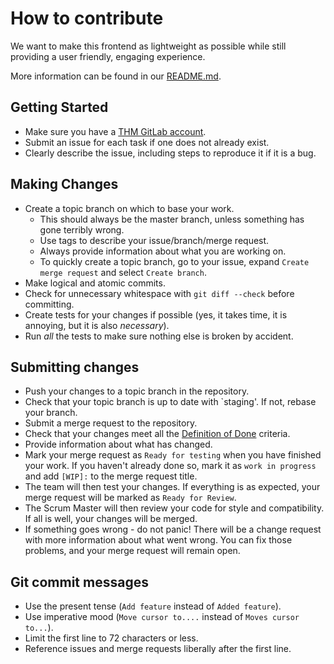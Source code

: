 # How to contribute

We want to make this frontend as lightweight as possible while still providing a user friendly, engaging experience.

More information can be found in our [README.md](README.md).

## Getting Started

- Make sure you have a [THM GitLab account](https://git.thm.de/).
- Submit an issue for each task if one does not already exist.
- Clearly describe the issue, including steps to reproduce it if it is a bug.

## Making Changes

- Create a topic branch on which to base your work.
  - This should always be the master branch, unless something has gone terribly wrong.
  - Use tags to describe your issue/branch/merge request.
  - Always provide information about what you are working on.
  - To quickly create a topic branch, go to your issue, expand `Create merge request` and select `Create branch`.
- Make logical and atomic commits.
- Check for unnecessary whitespace with `git diff --check` before committing.
- Create tests for your changes if possible (yes, it takes time, it is annoying, but it is also _necessary_).
- Run _all_ the tests to make sure nothing else is broken by accident.

## Submitting changes

- Push your changes to a topic branch in the repository.
- Check that your topic branch is up to date with `staging'. If not, rebase your branch.
- Submit a merge request to the repository.
- Check that your changes meet all the [Definition of Done](DoD.md) criteria.
- Provide information about what has changed.
- Mark your merge request as `Ready for testing` when you have finished your work. If you haven't already done so, mark it as `work in progress` and add `[WIP]:` to the merge request title.
- The team will then test your changes. If everything is as expected, your merge request will be marked as `Ready for Review`.
- The Scrum Master will then review your code for style and compatibility. If all is well, your changes will be merged.
- If something goes wrong - do not panic! There will be a change request with more information about what went wrong. You can fix those problems, and your merge request will remain open.

## Git commit messages

- Use the present tense (`Add feature` instead of `Added feature`).
- Use imperative mood (`Move cursor to....` instead of `Moves cursor to...`).
- Limit the first line to 72 characters or less.
- Reference issues and merge requests liberally after the first line.
